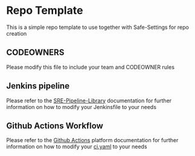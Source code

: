 # Repo Template
This is a simple repo template to use together with Safe-Settings for repo creation

## CODEOWNERS
Please modify this file to include your team and CODEOWNER rules

## Jenkins pipeline
Please refer to the [SRE-Pipeline-Library](https://wwwin-github.cisco.com/pages/eti/sre-pipeline-library/) documentation for further information on how to modify your Jenkinsfile to your needs

## Github Actions Workflow
Please refer to the [Github Actions](https://platform-docs.eticloud.io/services/pipeline-services/ci/github-actions/) platform documentation for further information on how to modify your [ci.yaml](.github/workflows/ci.yaml) to your needs
